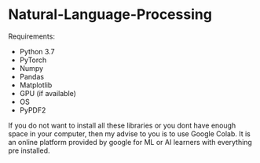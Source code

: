 # Natural-Language-Processing

Requirements:

* Python 3.7
* PyTorch
* Numpy
* Pandas
* Matplotlib
* GPU (if available)
* OS
* PyPDF2


If you do not want to install all these libraries or you dont have enough space in your computer, then my advise to you is to use Google Colab. It is an online platform provided by google for ML or AI learners with everything pre installed.
